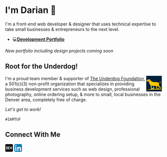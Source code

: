 # I'm Darian 👋

I'm a front-end web developer & designer that uses technical expertise to take small businesses & entrepreneurs to the next level. 

* :computer:**[Development Portfolio](https://dariannocera.netlify.app/)**

_New portfolio including design projects coming soon_


## Root for the Underdog!
<img src="TUFlogo_square_small.png" alt="TUF Logo" align="right" style="width:10%">

I'm a proud team member & supporter of [The Underdog Foundation](https://theunderdogfoundation.org/), a 501(c)(3) non-profit organization that specializes in providing business development services such as web design, professional photography, online ordering setup, & more to small, local businesses in the Denver area, completely free of charge. 

_Let's get to work!_

`#IAMTUF`

## Connect With Me
[![DEV](/dev.png)](https://dev.to/darnocer) [![linkedin](/linkedin.png)](https://www.linkedin.com/in/darian-nocera/)
